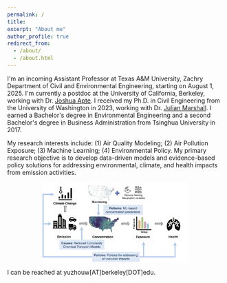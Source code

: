 ```yaml
---
permalink: /
title: 
excerpt: "About me"
author_profile: true
redirect_from: 
  - /about/
  - /about.html
---
```


I'm an incoming Assistant Professor at Texas A&M University, Zachry Department of Civil and Environmental Engineering, starting on August 1, 2025. I'm currently a postdoc at the University of California, Berkeley, working with Dr. [Joshua Apte](https://apte.berkeley.edu/). I received my Ph.D. in Civil Engineering from the University of Washington in 2023, working with Dr. [Julian Marshall](https://depts.washington.edu/airqual/). I earned a Bachelor's degree in Environmental Engineering and a second Bachelor's degree in Business Administration from Tsinghua University in 2017. 

My research interests include: 
(1) Air Quality Modeling;
(2) Air Pollution Exposure;
(3) Machine Learning;
(4) Environmental Policy. 
My primary research objective is to develop data-driven models and evidence-based policy solutions for addressing environmental, climate, and health impacts from emission activities.

<figure>
<p align="center">
  <img align="middle" src="/images/research_overview.png" width="400px" style="width:80%"/>
</p>
</figure>


I can be reached at yuzhouw[AT]berkeley[DOT]edu.

